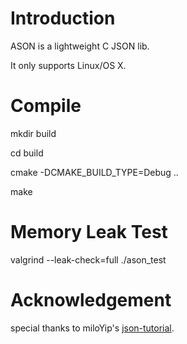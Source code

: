 <h1>Introduction</h1>
<p>ASON is a lightweight C JSON lib.</p>
<p>It only supports Linux/OS X.</p>

<h1>Compile</h1>
<p>mkdir build</p>
<p>cd build</p>
<p>cmake -DCMAKE_BUILD_TYPE=Debug ..</p>
<p>make</p>

<h1>Memory Leak Test</h1>
<p>valgrind --leak-check=full ./ason_test</p>

<h1>Acknowledgement</h1>
<p>special thanks to miloYip's <a href="https://zhuanlan.zhihu.com/json-tutorial">json-tutorial</a>.</p>
